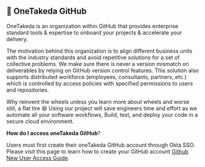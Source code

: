## 🔧 OneTakeda GitHub

OneTakeda is an organization within GitHub that provides enterprise standard tools & expertise to onboard your projects & accelerate your delivery.

The motivation behind this organization is to align different business units with the industry standards and avoid repetitive solutions for a set of collective problems. We make sure there is never a version mismatch on deliverables by relying on GitHub version control features. This solution also supports distributed workforce (employees, consultants, partners, etc.) which is controlled by access policies with specified permissions to users and repositories.

Why reinvent the wheels unless you learn more about wheels and worse still, a flat tire :smile:
Using our project will save engineers time and effort as we automate all your software workflows, Build, test, and deploy your code in a secure cloud environment.

**How do I access oneTakeda GitHub**?

Users must first create their oneTakeda GitHub account through Okta SSO. Please visit this page to learn how to create your GitHub account [Github New User Access Guide](https://mytakeda.sharepoint.com/:p:/r/sites/DevOps/_layouts/15/Doc.aspx?sourcedoc=%7B20F91A70-6FB5-48D8-BB79-9009C9F16CC8%7D&file=GitHub%20New%20User%20Access%20Guide.pptx&action=edit&mobileredirect=true).